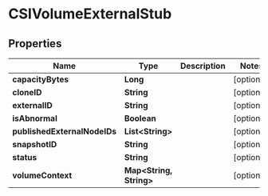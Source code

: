 

# CSIVolumeExternalStub


## Properties

Name | Type | Description | Notes
------------ | ------------- | ------------- | -------------
**capacityBytes** | **Long** |  |  [optional]
**cloneID** | **String** |  |  [optional]
**externalID** | **String** |  |  [optional]
**isAbnormal** | **Boolean** |  |  [optional]
**publishedExternalNodeIDs** | **List&lt;String&gt;** |  |  [optional]
**snapshotID** | **String** |  |  [optional]
**status** | **String** |  |  [optional]
**volumeContext** | **Map&lt;String, String&gt;** |  |  [optional]



